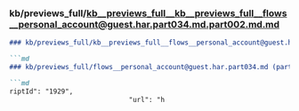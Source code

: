 ### kb/previews_full/kb__previews_full__kb__previews_full__flows__personal_account@guest.har.part034.md.part002.md.md

```md
### kb/previews_full/kb__previews_full__flows__personal_account@guest.har.part034.md.part002.md

```md
### kb/previews_full/flows__personal_account@guest.har.part034.md (part 002)

```md
riptId": "1929",
                              "url": "h
```

```

```

```
